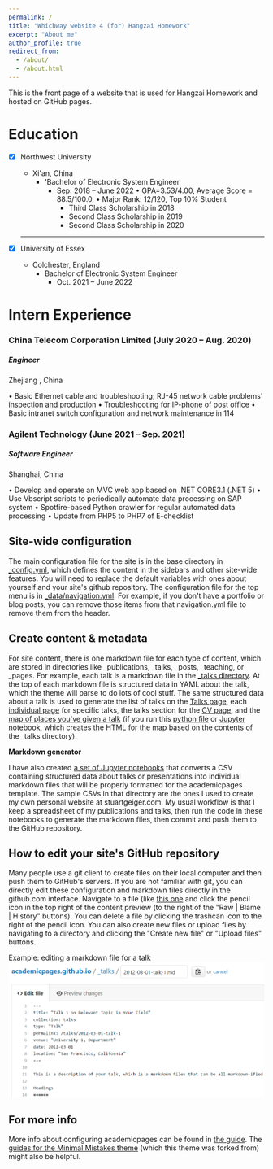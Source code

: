```yaml
---
permalink: /
title: "Whichway website 4 (for) Hangzai Homework"
excerpt: "About me"
author_profile: true
redirect_from: 
  - /about/
  - /about.html
---
```

This is the front page of a website that is used for Hangzai Homework and hosted on GitHub pages.

Education
=========

* [X] Northwest University

  - Xi'an, China
    - 'Bachelor of Electronic System Engineer
      - Sep. 2018 – June 2022
        • GPA=3.53/4.00, Average Score = 88.5/100.0,
        • Major Rank: 12/120, Top 10% Student
        - Third Class Scholarship in 2018
        - Second Class Scholarship in 2019
        - Second Class Scholarship in 2020

  ---
* [X] University of Essex

  - Colchester, England
    - Bachelor of Electronic System Engineer
      - Oct. 2021 – June 2022

Intern Experience
=================


### China Telecom Corporation Limited (July 2020 – Aug. 2020)

##### Engineer
Zhejiang , China

• Basic Ethernet cable and troubleshooting; RJ-45 network cable problems' inspection and production
• Troubleshooting for IP-phone of post office
• Basic intranet switch configuration and network maintenance in 114


### Agilent Technology (June 2021 – Sep. 2021)

##### Software Engineer 
Shanghai, China


• Develop and operate an MVC web app based on .NET CORE3.1 (.NET 5)
• Use Vbscript scripts to periodically automate data processing on SAP system
• Spotfire-based Python crawler for regular automated data processing
• Update from PHP5 to PHP7 of E-checklist


Site-wide configuration
-----------------------

The main configuration file for the site is in the base directory in [_config.yml](https://github.com/academicpages/academicpages.github.io/blob/master/_config.yml), which defines the content in the sidebars and other site-wide features. You will need to replace the default variables with ones about yourself and your site's github repository. The configuration file for the top menu is in [_data/navigation.yml](https://github.com/academicpages/academicpages.github.io/blob/master/_data/navigation.yml). For example, if you don't have a portfolio or blog posts, you can remove those items from that navigation.yml file to remove them from the header.

Create content & metadata
-------------------------

For site content, there is one markdown file for each type of content, which are stored in directories like _publications, _talks, _posts, _teaching, or _pages. For example, each talk is a markdown file in the [_talks directory](https://github.com/academicpages/academicpages.github.io/tree/master/_talks). At the top of each markdown file is structured data in YAML about the talk, which the theme will parse to do lots of cool stuff. The same structured data about a talk is used to generate the list of talks on the [Talks page](https://academicpages.github.io/talks), each [individual page](https://academicpages.github.io/talks/2012-03-01-talk-1) for specific talks, the talks section for the [CV page](https://academicpages.github.io/cv), and the [map of places you&#39;ve given a talk](https://academicpages.github.io/talkmap.html) (if you run this [python file](https://github.com/academicpages/academicpages.github.io/blob/master/talkmap.py) or [Jupyter notebook](https://github.com/academicpages/academicpages.github.io/blob/master/talkmap.ipynb), which creates the HTML for the map based on the contents of the _talks directory).

**Markdown generator**

I have also created [a set of Jupyter notebooks](https://github.com/academicpages/academicpages.github.io/tree/master/markdown_generator) that converts a CSV containing structured data about talks or presentations into individual markdown files that will be properly formatted for the academicpages template. The sample CSVs in that directory are the ones I used to create my own personal website at stuartgeiger.com. My usual workflow is that I keep a spreadsheet of my publications and talks, then run the code in these notebooks to generate the markdown files, then commit and push them to the GitHub repository.

How to edit your site's GitHub repository
-----------------------------------------

Many people use a git client to create files on their local computer and then push them to GitHub's servers. If you are not familiar with git, you can directly edit these configuration and markdown files directly in the github.com interface. Navigate to a file (like [this one](https://github.com/academicpages/academicpages.github.io/blob/master/_talks/2012-03-01-talk-1.md) and click the pencil icon in the top right of the content preview (to the right of the "Raw | Blame | History" buttons). You can delete a file by clicking the trashcan icon to the right of the pencil icon. You can also create new files or upload files by navigating to a directory and clicking the "Create new file" or "Upload files" buttons.

Example: editing a markdown file for a talk
![Editing a markdown file for a talk](/images/editing-talk.png)

For more info
-------------

More info about configuring academicpages can be found in [the guide](https://academicpages.github.io/markdown/). The [guides for the Minimal Mistakes theme](https://mmistakes.github.io/minimal-mistakes/docs/configuration/) (which this theme was forked from) might also be helpful.

